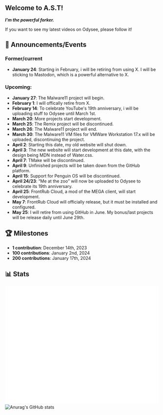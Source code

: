 ## Welcome to A.S.T!

**_I'm the powerful forker._**

If you want to see my latest videos on Odysee, please follow it!

## 📢 Announcements/Events
### Former/current
* **January 24**: Starting in February, i will be retiring from using X. I will be sticking to Mastodon, which is a powerful alternative to X.
### Upcoming:
* **January 27**: The Malware11 project will begin. <br/>
* **February 1**: I will offically retire from X.<br/>
* **February 14**: To celebrate YouTube's 19th anniversary, i will be uploading stuff to Odysee until March 1st.<br/>
* **March 20**: More projects start development.<br/>
* **March 25**: The Remix project will be discontinued.<br/>
* **March 26**: The Malware11 project will end.<br/>
* **March 30**: The Malware11 VM files for VMWare Workstation 17.x will be uploaded, discontinuing the project.<br/>
* **April 2**: Starting this date, my old website will shut down.<br/>
* **April 3**: The new website will start development at this date, with the design being MDN instead of Water.css.<br/>
* **April 7**: TMake will be discontinued.<br/>
* **April 9**: Unfinished projects will be taken down from the GitHub platform.<br/>
* **April 15**: Support for Penguin OS will be discontinued.<br/>
* **April 24/23**: <q>Me at the zoo</q> will now be uploaded to Odysee to celebrate its 19th anniversary.<br/>
* **April 25**: FrontRub Cloud, a mod of the MEGA client, will start development.<br/>
* **May 7**: FrontRub Cloud will officially release, but it must be installed and configured.<br/>
* **May 25**: I will retire from using GitHub in June. My bonus/last projects will be release daily until June 29th.<br/>

## 🏆 Milestones
* **1 contribution**: December 14th, 2023 <br/>
* **100 contributions**: January 2nd, 2024 <br/>
* **200 contributions**: January 17th, 2024 <br/>

## 📊 Stats
![Metrics](/github-metrics.svg)
![Anurag's GitHub stats](https://github-readme-stats.vercel.app/api?username=angelotrabuco2013\&show_icons=true\&show=reviews,discussions_started,discussions_answered,prs_merged,prs_merged_percentage)
